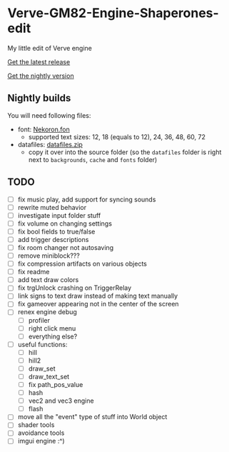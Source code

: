 # Verve-GM82-Engine-Shaperones-edit
 My little edit of Verve engine

[Get the latest release](https://github.com/shaperones0/Verve-GM82-Engine-Shaperones-edit/releases/latest)

[Get the nightly version](https://github.com/shaperones0/Verve-GM82-Engine-Shaperones-edit/archive/refs/heads/main.zip)

## Nightly builds
You will need following files:
* font: [Nekoron.fon](https://drive.google.com/file/d/1V_09CvmPcXuXB5wOyEtHVBN93OTAsbwS/view?usp=sharing)
  * supported text sizes: 12, 18 (equals to 12), 24, 36, 48, 60, 72
* datafiles: [datafiles.zip](https://drive.google.com/file/d/1gnlEOTbU5aOgOE-GOiIv3umOJs9Vchaj/view?usp=sharing)
  * copy it over into the source folder (so the `datafiles` folder is right next to `backgrounds`, `cache` and `fonts` folder)

## TODO
- [ ] fix music play, add support for syncing sounds
- [ ] rewrite muted behavior
- [ ] investigate input folder stuff
- [ ] fix volume on changing settings
- [ ] fix bool fields to true/false
- [ ] add trigger descriptions 
- [ ] fix room changer not autosaving
- [ ] remove miniblock???
- [ ] fix compression artifacts on various objects
- [ ] fix readme
- [ ] add text draw colors
- [ ] fix trgUnlock crashing on TriggerRelay
- [ ] link signs to text draw instead of making text manually
- [ ] fix gameover appearing not in the center of the screen
- [ ] renex engine debug
  - [ ] profiler
  - [ ] right click menu
  - [ ] everything else?
- [ ] useful functions:
  - [ ] hill
  - [ ] hill2
  - [ ] draw_set
  - [ ] draw_text_set
  - [ ] fix path_pos_value
  - [ ] hash
  - [ ] vec2 and vec3 engine
  - [ ] flash
- [ ] move all the "event" type of stuff into World object
- [ ] shader tools
- [ ] avoidance tools
- [ ] imgui engine :^)